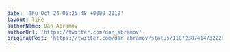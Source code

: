 ```yaml
---
date: 'Thu Oct 24 05:25:48 +0000 2019'
layout: like
authorName: Dan Abramov
authorUrl: 'https://twitter.com/dan_abramov'
originalPost: 'https://twitter.com/dan_abramov/status/1187238741473222656'
---
```

